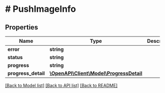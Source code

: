 # # PushImageInfo

## Properties

Name | Type | Description | Notes
------------ | ------------- | ------------- | -------------
**error** | **string** |  | [optional]
**status** | **string** |  | [optional]
**progress** | **string** |  | [optional]
**progress_detail** | [**\OpenAPI\Client\Model\ProgressDetail**](ProgressDetail.md) |  | [optional]

[[Back to Model list]](../../README.md#models) [[Back to API list]](../../README.md#endpoints) [[Back to README]](../../README.md)
